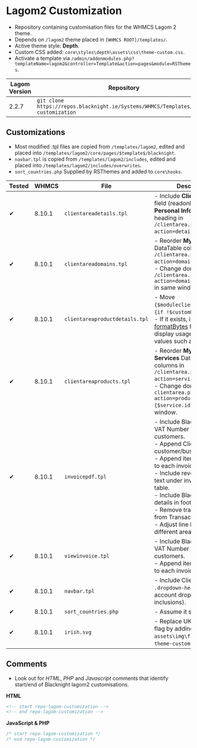 # Lagom2 Customization
- Repository containing customisation files for the WHMCS Lagom 2 theme.
- Depends on `/lagom2` theme placed in `[WHMCS ROOT]/templates/`.
- Active theme style: **Depth**.
- Custom CSS added: `core\styles\depth\assets\css\theme-custom.css`.
- Activate a template via `/admin/addonmodules.php?templateName=lagom2&controller=Template&action=pages&module=RSThemes`.

| **Lagom Version** | **Repository** |
|-|-|
| 2.2.7 | `git clone https://repos.blacknight.ie/Systems/WHMCS/Templates/lagom-customization` |

## Customizations
- Most modified .tpl files are copied from `/templates/lagom2`, edited and placed into `/templates/lagom2/core/pages/$template$/blacknight`.
- `navbar.tpl` is copied from `/templates/lagom2/includes`, edited and placed into `/templates/lagom2/includes/overwrites`.
- `sort_countries.php` Supplied by RSThemes and added to `core\hooks`.

| **Tested** | **WHMCS** | **File** | **Description** |
|-|-|-|-|
| ✔ | 8.10.1 | `clientareadetails.tpl` | - Include **Client ID** input field (readonly) under **Personal Information** heading in `/clientarea.php?action=details`. |
| ✔ | 8.10.1 | `clientareadomains.tpl` | - Reorder **My Domains** DataTable columns in `/clientarea.php?action=domains`.<br>- Change domain **href** to `/clientarea.php?action=domaindetails&id=XX` in same window. |
| ✔ | 8.10.1 | `clientareaproductdetails.tpl` | - Move `{$moduleclientarea}` above `{if !$customModuleInfo}`.<br>- If it exists, include [formatBytes](https://repos.blacknight.ie/Systems/WHMCS/Custom-Hooks/custom-hooks-collection) function to display usage in meaningful values such as Mb, Gb etc. |
| ✔ | 8.10.1 | `clientareaproducts.tpl` | - Reorder **My Products & Services** DataTable columns in `/clientarea.php?action=services`.<br>- Change domain **href** to `clientarea.php?action=productdetails&id={$service.id}` in same window. |
| ✔ | 8.10.1 | `invoicepdf.tpl` | - Include Blacknight's UK VAT Number for UK based customers.<br>- Append Client ID after customer/business name.<br>- Append item type & relid to each invoice item.<br>- Include reverse charge text under invoice items table.<br>- Include Blacknight's bank details in footer.<br>- Remove transaction ID from Transactions table.<br>- Adjust line heights in different areas of the PDF. |
| ✔ | 8.10.1 | `viewinvoice.tpl` | - Include Blacknight's UK VAT Number for UK based customers.<br>- Append item type & relid to each invoice item. |
| ✔ | 8.10.1 | `navbar.tpl` | - Include Client ID in `.dropdown-header-info` for account dropdown (2 inclusions). |
| ✔ | 8.10.1 | `sort_countries.php` | - Assume it sorts countries. |
| ✔ | 8.10.1 | `irish.svg` | - Replace UK flag with IE flag by adding to `assets\img\flags` and set in `theme-custom.css`. |

## Comments
- Look out for *HTML*, *PHP* and *Javascript* comments that identify start/end of Blacknight lagom2 customisations.

**HTML**
```html
<!-- start repo-lagom-customization -->
<!-- end repo-lagom-customization -->
```
**JavaScript & PHP**
```javascript
/* start repo-lagom-customization */
/* end repo-lagom-customization */
```
